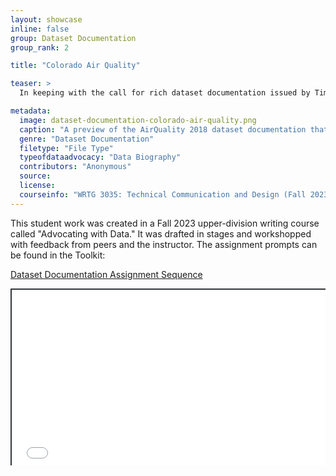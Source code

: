 ```yaml
---
layout: showcase
inline: false
group: Dataset Documentation
group_rank: 2

title: "Colorado Air Quality"

teaser: >
  In keeping with the call for rich dataset documentation issued by Timnit Gebru et al. in "Datasheets for Datasets," this student sample provides not only technical documentation of an air quality dataset, but also a detailed data biography and an ethnographic assessment of the broader context to which this data collection effort belongs.

metadata:
  image: dataset-documentation-colorado-air-quality.png
  caption: "A preview of the AirQuality 2018 dataset documentation that students produced, specifically with links to the dataset the project is analyzing, a summary of the project, keywords, and a paragraph about other purposes the dataset could be used for."
  genre: "Dataset Documentation"
  filetype: "File Type"
  typeofdataadvocacy: "Data Biography"
  contributors: "Anonymous"
  source: 
  license: 
  courseinfo: "WRTG 3035: Technical Communication and Design (Fall 2023, taught by Nathan Pieplow at the University of Colorado Boulder)"
---
```


This student work was created in a Fall 2023 upper-division writing course called "Advocating with Data." It was drafted in stages and workshopped with feedback from peers and the instructor. The assignment prompts can be found in the Toolkit:

[Dataset Documentation Assignment Sequence](https://da4asandbox.github.io/curricularsite/cards/dataset-documentation-assignment)

<div style="position: relative; padding-bottom: 56.25%; height: 0; overflow: hidden;"><iframe src="../assets/pdf/dataset-documentation-colorado-air-quality.pdf" width="100%" title="Dataset Documentation: Colorado Air Quality" style="border:2px #323639 solid; position: absolute; top: 0; left: 0; right: 0; bottom: 0; height: 100%; max-width: 100%;"></iframe></div>
